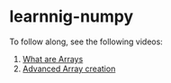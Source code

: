 # learnnig-numpy

To follow along, see the following videos:
1. [What are Arrays](https://youtu.be/xPceMvj3sEs)
2. [Advanced Array creation](https://youtu.be/BAu7h7LDWs8)
